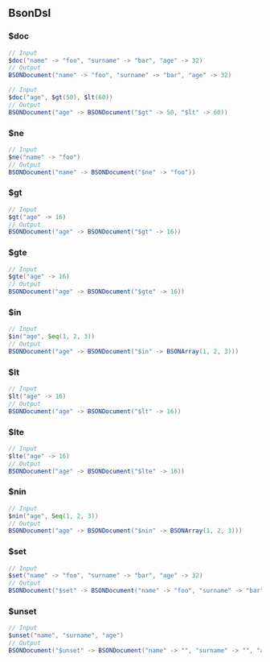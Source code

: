 ## BsonDsl

### $doc
```scala
// Input
$doc("name" -> "foo", "surname" -> "bar", "age" -> 32)
// Output
BSONDocument("name" -> "foo", "surname" -> "bar", "age" -> 32)

// Input
$doc("age", $gt(50), $lt(60))
// Output
BSONDocument("age" -> BSONDocument("$gt" -> 50, "$lt" -> 60))
```

### $ne
```scala
// Input
$ne("name" -> "foo")
// Output
BSONDocument("name" -> BSONDocument("$ne" -> "foo"))
```

### $gt
```scala
// Input
$gt("age" -> 16)
// Output
BSONDocument("age" -> BSONDocument("$gt" -> 16))
```

### $gte
```scala
// Input
$gte("age" -> 16)
// Output
BSONDocument("age" -> BSONDocument("$gte" -> 16))
```

### $in
```scala
// Input
$in("age", Seq(1, 2, 3))
// Output
BSONDocument("age" -> BSONDocument("$in" -> BSONArray(1, 2, 3)))
```

### $lt
```scala
// Input
$lt("age" -> 16)
// Output
BSONDocument("age" -> BSONDocument("$lt" -> 16))
```

### $lte
```scala
// Input
$lte("age" -> 16)
// Output
BSONDocument("age" -> BSONDocument("$lte" -> 16))
```

### $nin
```scala
// Input
$nin("age", Seq(1, 2, 3))
// Output
BSONDocument("age" -> BSONDocument("$nin" -> BSONArray(1, 2, 3)))
```

### $set
```scala
// Input
$set("name" -> "foo", "surname" -> "bar", "age" -> 32)
// Output
BSONDocument("$set" -> BSONDocument("name" -> "foo", "surname" -> "bar", "age" -> 32))
```

### $unset
```scala
// Input
$unset("name", "surname", "age")
// Output
BSONDocument("$unset" -> BSONDocument("name" -> "", "surname" -> "", "age" -> ""))
```
